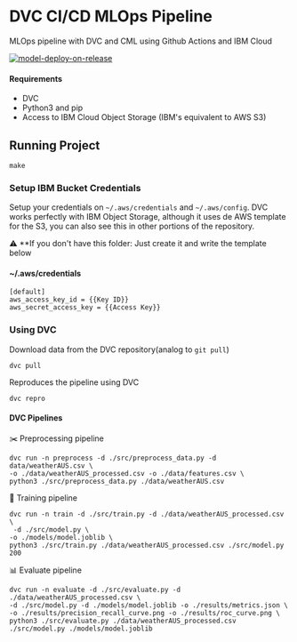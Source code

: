 # DVC CI/CD MLOps Pipeline
MLOps pipeline with DVC and CML using Github Actions and IBM Cloud

[![model-deploy-on-release](https://github.com/MLOPsStudyGroup/dvc-gitactions/actions/workflows/deploy_on_release.yaml/badge.svg)](https://github.com/MLOPsStudyGroup/dvc-gitactions/actions/workflows/deploy_on_release.yaml)

#### Requirements
* DVC
* Python3 and pip
* Access to IBM Cloud Object Storage (IBM's equivalent to AWS S3)

## Running Project

```shell
make
```

### Setup IBM Bucket Credentials

Setup your credentials on ```~/.aws/credentials``` and ```~/.aws/config```. DVC works perfectly with IBM Object Storage, although it uses de AWS template for the S3, you can also see this in other portions of the repository.

:warning: **If you don't have this folder: Just create it and write the template below

#### ~/.aws/credentials

```credentials
[default]
aws_access_key_id = {{Key ID}}
aws_secret_access_key = {{Access Key}}
```

### Using DVC

Download data from the DVC repository(analog to ```git pull```)
```
dvc pull
```

Reproduces the pipeline using DVC
```
dvc repro
```

#### DVC Pipelines


✂️ Preprocessing pipeline
```
dvc run -n preprocess -d ./src/preprocess_data.py -d data/weatherAUS.csv \
-o ./data/weatherAUS_processed.csv -o ./data/features.csv \
python3 ./src/preprocess_data.py ./data/weatherAUS.csv
```


📘 Training pipeline
```
dvc run -n train -d ./src/train.py -d ./data/weatherAUS_processed.csv \
 -d ./src/model.py \
-o ./models/model.joblib \
python3 ./src/train.py ./data/weatherAUS_processed.csv ./src/model.py 200
```


📊 Evaluate pipeline
```
dvc run -n evaluate -d ./src/evaluate.py -d ./data/weatherAUS_processed.csv \
-d ./src/model.py -d ./models/model.joblib -o ./results/metrics.json \
-o ./results/precision_recall_curve.png -o ./results/roc_curve.png \
python3 ./src/evaluate.py ./data/weatherAUS_processed.csv ./src/model.py ./models/model.joblib
```
